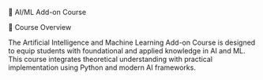 🧠 AI/ML Add-on Course

📘 Course Overview

The Artificial Intelligence and Machine Learning Add-on Course is designed to equip students with foundational and applied knowledge in AI and ML. This course integrates theoretical understanding with practical implementation using Python and modern AI frameworks.
